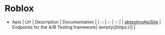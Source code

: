 # Roblox

* Apis
    | Url | Description | Documentation |
    | -: | :- | -: |
    | [abtestingApiSite](https://abtesting.roblox.com) | Endpoints for the A/B Testing framework| (empty)[https://] |
